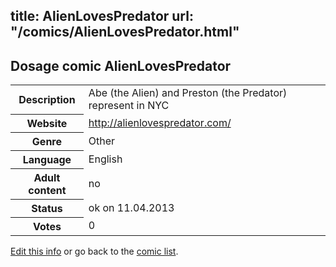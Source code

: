 title: AlienLovesPredator
url: "/comics/AlienLovesPredator.html"
---
Dosage comic AlienLovesPredator
-----------------------------------------

<table class="comicinfo">
<tr>
<th>Description</th><td>Abe (the Alien) and Preston (the Predator) represent in NYC</td>
</tr>
<tr>
<th>Website</th><td><a href="http://alienlovespredator.com/">http://alienlovespredator.com/</a></td>
</tr>
<tr>
<th>Genre</th><td>Other</td>
</tr>
<tr>
<th>Language</th><td>English</td>
</tr>
<tr>
<th>Adult content</th><td>no</td>
</tr>
<tr>
<th>Status</th><td>ok on 11.04.2013</td>
</tr>
<tr>
<th>Votes</th><td>0</div></td>
</tr>
</table>

[Edit this info](/comics/AlienLovesPredator_edit.html) or go back to the [comic list](../comic-index.html).
